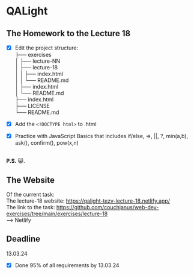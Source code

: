 # QALight
## The Homework to the Lecture 18

- [x] Edit the project structure:<br>
├── exercises<br>
│   ├── lecture-NN<br>
│   ├── lecture-18<br>
│   │   ├── index.html<br>
│   │   └── README.md<br>
│   ├── index.html <br>
│   └── README.md<br>
├── index.html<br>
├── LICENSE<br>
└── README.md<br>

- [x] Add the `<!DOCTYPE html>` to .html<br>
- [x] Practice with JavaScript Basics that includes if/else, =>, ||, ?, min(a,b), ask(), confirm(), pow(x,n)
<br><br>

**P.S.** 😸.

## The Website
Of the current task: <br>
The lecture-18 website: https://qalight-tezv-lecture-18.netlify.app/<br>
The link to the task: https://github.com/couchjanus/web-dev-exercises/tree/main/exercises/lecture-18
<br />
--> Netlify

## Deadline
13.03.24 <br />

- [x] Done 95% of all requirements by 13.03.24